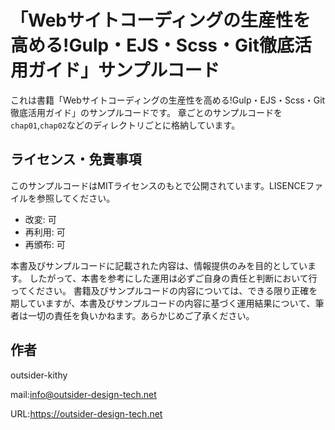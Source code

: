 # 「Webサイトコーディングの生産性を高める!Gulp・EJS・Scss・Git徹底活用ガイド」サンプルコード

これは書籍「Webサイトコーディングの生産性を高める!Gulp・EJS・Scss・Git徹底活用ガイド」のサンプルコードです。
章ごとのサンプルコードを`chap01`,`chap02`などのディレクトリごとに格納しています。

## ライセンス・免責事項
このサンプルコードはMITライセンスのもとで公開されています。LISENCEファイルを参照してください。

- 改変: 可
- 再利用: 可
- 再頒布: 可

本書及びサンプルコードに記載された内容は、情報提供のみを目的としています。
したがって、本書を参考にした運用は必ずご自身の責任と判断において行ってください。
書籍及びサンプルコードの内容については、できる限り正確を期していますが、本書及びサンプルコードの内容に基づく運用結果について、筆者は一切の責任を負いかねます。あらかじめご了承ください。

## 作者
outsider-kithy

mail:info@outsider-design-tech.net

URL:https://outsider-design-tech.net